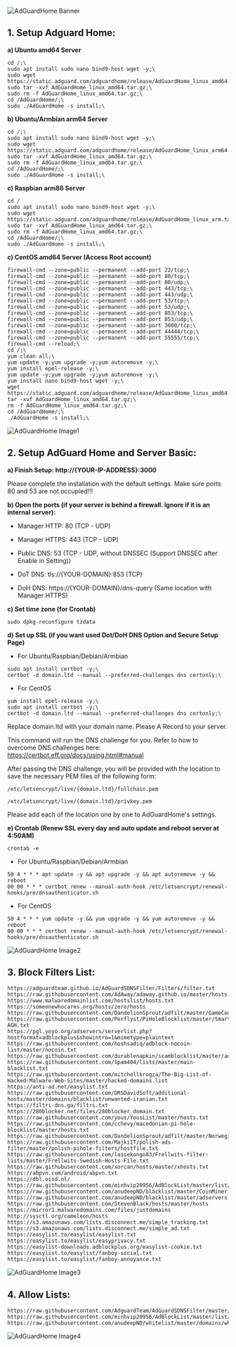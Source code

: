 ![AdGuardHome Banner](/home2.jpg)

## 1. Setup Adguard Home:

**a) Ubuntu amd64 Server**

```Text
cd /;\
sudo apt install sudo nano bind9-host wget -y;\
sudo wget https://static.adguard.com/adguardhome/release/AdGuardHome_linux_amd64.tar.gz;\
sudo tar -xvf AdGuardHome_linux_amd64.tar.gz;\
sudo rm -f AdGuardHome_linux_amd64.tar.gz;\
cd /AdGuardHome/;\
sudo ./AdGuardHome -s install;\
```

**b) Ubuntu/Armbian arm64 Server**

```Text
cd /;\
sudo apt install sudo nano bind9-host wget -y;\
sudo wget https://static.adguard.com/adguardhome/release/AdGuardHome_linux_arm64.tar.gz;\
sudo tar -xvf AdGuardHome_linux_amd64.tar.gz;\
sudo rm -f AdGuardHome_linux_amd64.tar.gz;\
cd /AdGuardHome/;\
sudo ./AdGuardHome -s install;\
```

**c) Raspbian arm86 Server**

```Text
cd /
sudo apt install sudo nano bind9-host wget -y;\
sudo wget https://static.adguard.com/adguardhome/release/AdGuardHome_linux_arm.tar.gz;\
sudo tar -xvf AdGuardHome_linux_amd64.tar.gz;\
sudo rm -f AdGuardHome_linux_amd64.tar.gz;\
cd /AdGuardHome/;\
sudo ./AdGuardHome -s install;\
```

**c) CentOS amd64 Server (Access Root account)**

```Text
firewall-cmd --zone=public --permanent --add-port 22/tcp;\
firewall-cmd --zone=public --permanent --add-port 80/tcp;\
firewall-cmd --zone=public --permanent --add-port 80/udp;\
firewall-cmd --zone=public --permanent --add-port 443/tcp;\
firewall-cmd --zone=public --permanent --add-port 443/udp;\
firewall-cmd --zone=public --permanent --add-port 53/tcp;\
firewall-cmd --zone=public --permanent --add-port 53/udp;\
firewall-cmd --zone=public --permanent --add-port 853/tcp;\
firewall-cmd --zone=public --permanent --add-port 853/udp;\
firewall-cmd --zone=public --permanent --add-port 3000/tcp;\
firewall-cmd --zone=public --permanent --add-port 44444/tcp;\
firewall-cmd --zone=public --permanent --add-port 55555/tcp;\
firewall-cmd --reload;\
cd /;\
yum clean all;\
yum update -y;yum upgrade -y;yum autoremove -y;\
yum install epel-release -y;\
yum update -y;yum upgrade -y;yum autoremove -y;\
yum install nano bind9-host wget -y;\
wget https://static.adguard.com/adguardhome/release/AdGuardHome_linux_amd64.tar.gz;\
tar -xvf AdGuardHome_linux_amd64.tar.gz;\
rm -f AdGuardHome_linux_amd64.tar.gz;\
cd /AdGuardHome/;\
./AdGuardHome -s install;\
```

![AdGuardHome Image1](/home1.png)

## 2. Setup AdGuard Home and Server Basic:

**a) Finish Setup: http://{YOUR-IP-ADDRESS}:3000**

Please complete the installation with the default settings. Make sure ports 80 and 53 are not occupied!!!

**b) Open the ports (if your server is behind a firewall. Ignore if it is an internal server):**

- Manager HTTP: 80 (TCP - UDP)

- Manager HTTPS: 443 (TCP - UDP)

- Public DNS: 53 (TCP - UDP, without DNSSEC (Support DNSSEC after Enable in Setting))

- DoT DNS: tls://{YOUR-DOMAIN}:853 (TCP)

- DoH DNS: https://{YOUR-DOMAIN}/dns-query (Same location with Manager HTTPS)

**c) Set time zone (for Crontab)**

```Text
sudo dpkg-reconfigure tzdata
```

**d) Set up SSL (if you want used Dot/DoH DNS Option and Secure Setup Page)**

- For Ubuntu/Raspbian/Debian/Armbian

```Text
sudo apt install certbot -y;\
certbot -d domain.ltd --manual --preferred-challenges dns certonly;\
```

- For CentOS

```Text
yum install epel-release -y;\
sudo apt install certbot -y;\
certbot -d domain.ltd --manual --preferred-challenges dns certonly;\
```

Replace domain.ltd with your domain name. Please A Record to your server.

This command will run the DNS challenge for you. Refer to how to overcome DNS challenges here: https://certbot.eff.org/docs/using.html#manual

After passing the DNS challenge, you will be provided with the location to save the necessary PEM files of the following form:

```Text
/etc/letsencrypt/live/{domain.ltd}/fullchain.pem

/etc/letsencrypt/live/{domain.ltd}/privkey.pem
```

Please add each of the location one by one to AdGuardHome's settings.

**e) Crontab (Renew SSL every day and auto update and reboot server at 4:50AM)**

```Text
crontab -e
```

- For Ubuntu/Raspbian/Debian/Armbian

```Text
50 4 * * * apt update -y && apt upgrade -y && apt autoremove -y && reboot
00 00 * * * certbot renew --manual-auth-hook /etc/letsencrypt/renewal-hooks/pre/dnsauthenticator.sh
```

- For CentOS

```Text
50 4 * * * yum update -y && yum upgrade -y && yum autoremove -y && reboot
00 00 * * * certbot renew --manual-auth-hook /etc/letsencrypt/renewal-hooks/pre/dnsauthenticator.sh
```

![AdGuardHome Image2](/bg.jpg)

## 3. Block Filters List:

```Text
https://adguardteam.github.io/AdGuardSDNSFilter/Filters/filter.txt
https://raw.githubusercontent.com/AdAway/adaway.github.io/master/hosts.txt
https://www.malwaredomainlist.com/hostslist/hosts.txt
https://someonewhocares.org/hosts/zero/hosts
https://raw.githubusercontent.com/DandelionSprout/adfilt/master/GameConsoleAdblockList.txt
https://raw.githubusercontent.com/Perflyst/PiHoleBlocklist/master/SmartTV-AGH.txt
https://pgl.yoyo.org/adservers/serverlist.php?hostformat=adblockplus&showintro=1&mimetype=plaintext
https://raw.githubusercontent.com/hoshsadiq/adblock-nocoin-list/master/nocoin.txt
https://raw.githubusercontent.com/durablenapkin/scamblocklist/master/adguard.txt
https://raw.githubusercontent.com/Spam404/lists/master/main-blacklist.txt
https://raw.githubusercontent.com/mitchellkrogza/The-Big-List-of-Hacked-Malware-Web-Sites/master/hacked-domains.list
https://anti-ad.net/easylist.txt
https://raw.githubusercontent.com/DRSDavidSoft/additional-hosts/master/domains/blacklist/unwanted-iranian.txt
https://filtri-dns.ga/filtri.txt
https://280blocker.net/files/280blocker_domain.txt
https://raw.githubusercontent.com/yous/YousList/master/hosts.txt
https://raw.githubusercontent.com/cchevy/macedonian-pi-hole-blocklist/master/hosts.txt
https://raw.githubusercontent.com/DandelionSprout/adfilt/master/NorwegianExperimentalList%20alternate%20versions/NordicFiltersAdGuardHome.txt
https://raw.githubusercontent.com/MajkiIT/polish-ads-filter/master/polish-pihole-filters/hostfile.txt
https://raw.githubusercontent.com/lassekongo83/Frellwits-filter-lists/master/Frellwits-Swedish-Hosts-File.txt
https://raw.githubusercontent.com/xorcan/hosts/master/xhosts.txt
https://abpvn.com/android/abpvn.txt
https://dbl.oisd.nl/
https://raw.githubusercontent.com/minhvip20956/AdBlockList/master/list/block.txt
https://raw.githubusercontent.com/anudeepND/blacklist/master/CoinMiner.txt
https://raw.githubusercontent.com/anudeepND/blacklist/master/adservers.txt
https://raw.githubusercontent.com/StevenBlack/hosts/master/hosts
https://mirror1.malwaredomains.com/files/justdomains
http://sysctl.org/cameleon/hosts
https://s3.amazonaws.com/lists.disconnect.me/simple_tracking.txt
https://s3.amazonaws.com/lists.disconnect.me/simple_ad.txt
https://easylist.to/easylist/easylist.txt
https://easylist.to/easylist/easyprivacy.txt
https://easylist-downloads.adblockplus.org/easylist-cookie.txt
https://easylist.to/easylist/fanboy-social.txt
https://easylist.to/easylist/fanboy-annoyance.txt
```

![AdGuardHome Image3](/home3.jpg)

## 4. Allow Lists:

```Text
https://raw.githubusercontent.com/AdguardTeam/AdGuardSDNSFilter/master/Filters/exclusions.txt
https://raw.githubusercontent.com/minhvip20956/AdBlockList/master/list/allow.txt
https://raw.githubusercontent.com/anudeepND/whitelist/master/domains/whitelist.txt
```

![AdGuardHome Image4](/deve.png)
